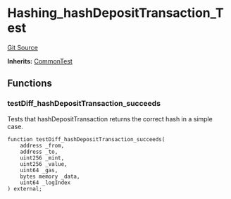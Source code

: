 # Hashing_hashDepositTransaction_Test
[Git Source](https://github.com/ethereum-optimism/optimism/blob/f7b73857601914eeea6fc4c1ba46ae99ca744d97/contracts/test/Hashing.t.sol)

**Inherits:**
[CommonTest](/contracts/test/CommonTest.t.sol/contract.CommonTest.md)


## Functions
### testDiff_hashDepositTransaction_succeeds

Tests that hashDepositTransaction returns the correct hash in a simple case.


```solidity
function testDiff_hashDepositTransaction_succeeds(
    address _from,
    address _to,
    uint256 _mint,
    uint256 _value,
    uint64 _gas,
    bytes memory _data,
    uint64 _logIndex
) external;
```

